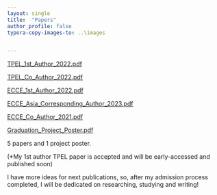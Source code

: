 ```yaml
---
layout: single
title:  "Papers"
author_profile: false
typora-copy-images-to: ..\images


---
```


 [TPEL_1st_Author_2022.pdf](..\materials\pub_1.pdf)

 [TPEL_Co_Author_2022.pdf](..\materials\pub_2.pdf)

 [ECCE_1st_Author_2022.pdf](..\materials\pub_3.pdf)

 [ECCE_Asia_Corresponding_Author_2023.pdf](..\materials\pub_4.pdf)

 [ECCE_Co_Author_2021.pdf](..\materials\pub_5.pdf)

 [Graduation_Project_Poster.pdf](..\materials\poster.pdf)



5 papers and 1 project poster.

(*My 1st author TPEL paper is accepted and will be early-accessed and published soon)

I have more ideas for next publications, so, after my admission process completed, I will be dedicated on researching, studying and writing!